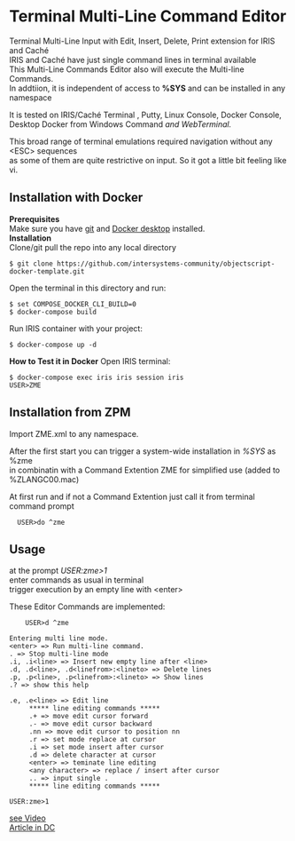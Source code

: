 # Terminal Multi-Line Command Editor #
Terminal Multi-Line Input with Edit, Insert, Delete, Print extension for IRIS and Caché   
IRIS and Caché have just single command lines in terminal available   
This Multi-Line Commands Editor also will execute the Multi-line Commands.  
In addtiion, it is independent of access to __%SYS__ and can be installed in any namespace   

It is tested on IRIS/Caché Terminal , Putty, Linux Console, Docker Console,   
Desktop Docker from Windows Command _and WebTerminal._  

This broad range of terminal emulations required navigation without any \<ESC> sequences   
as some of them are quite restrictive on input. So it got a little bit feeling like vi.  
## Installation with Docker ## 
__Prerequisites__   
Make sure you have [git](https://git-scm.com/book/en/v2/Getting-Started-Installing-Git) and [Docker desktop](https://www.docker.com/products/docker-desktop) installed.    
__Installation__    
Clone/git pull the repo into any local directory
```
$ git clone https://github.com/intersystems-community/objectscript-docker-template.git
```
Open the terminal in this directory and run:
```
$ set COMPOSE_DOCKER_CLI_BUILD=0
$ docker-compose build
```
Run IRIS container with your project:
```
$ docker-compose up -d
```
__How to Test it in Docker__
Open IRIS terminal:
```
$ docker-compose exec iris iris session iris
USER>ZME
```
## Installation from ZPM ##  
Import ZME.xml to any namespace.  

After the first start you can trigger a system-wide installation in _%SYS_ as %zme     
in combinatin with a Command Extention ZME for simplified use (added to %ZLANGC00.mac)   

At first run and if not a Command Extention just call it from terminal command prompt  
~~~  
  USER>do ^zme  
~~~
## Usage ##
at the prompt _USER:zme>1_   
enter commands as usual in terminal   
trigger execution by an empty line  with \<enter>  

These Editor Commands are implemented:  
~~~
    USER>d ^zme
 
Entering multi line mode.
<enter> => Run multi-line command.
. => Stop multi-line mode
.i, .i<line> => Insert new empty line after <line>
.d, .d<line>, .d<linefrom>:<lineto> => Delete lines
.p, .p<line>, .p<linefrom>:<lineto> => Show lines
.? => show this help
 
.e, .e<line> => Edit line
     ***** line editing commands *****
     .+ => move edit cursor forward
     .- => move edit cursor backward
     .nn => move edit cursor to position nn
     .r => set mode replace at cursor
     .i => set mode insert after cursor
     .d => delete character at cursor
     <enter> => teminate line editing
     <any character> => replace / insert after cursor
     .. => input single .
     ***** line editing commands *****
 
USER:zme>1
~~~
[see Video](https://www.youtube.com/watch?v=vwE-agZxRW8)   
[Article in DC](https://community.intersystems.com/post/terminal-multi-line-command-editor)    
